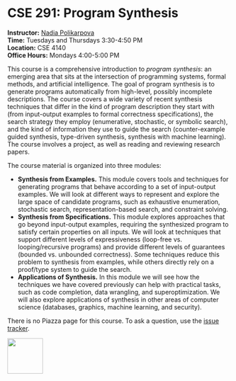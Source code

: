# CSE 291: Program Synthesis

**Instructor:** [Nadia Polikarpova](https://cseweb.ucsd.edu/~npolikarpova/) <br/>
**Time:** Tuesdays and Thursdays 3:30-4:50 PM <br/>
**Location:** CSE 4140 <br/>
**Office Hours:** Mondays 4:00-5:00 PM <br/> 

This course is a comprehensive introduction to *program synthesis*: an emerging area that sits at the intersection of programming systems, formal methods, and artificial intelligence. The goal of program synthesis is to generate programs automatically from high-level, possibly incomplete descriptions. The course covers a wide variety of recent synthesis techniques that differ in the kind of program description they start with (from input-output examples to formal correctness specifications), the search strategy they employ (enumerative, stochastic, or symbolic search), and the kind of information they use to guide the search (counter-example guided synthesis, type-driven synthesis, synthesis with machine learning). The course involves a project, as well as reading and reviewing research papers.

The course material is organized into three modules:
* **Synthesis from Examples.** This module covers tools and techniques for generating programs that behave according to a set of input-output examples. We will look at different ways to represent and explore the large space of candidate programs, such as exhaustive enumeration, stochastic search, representation-based search, and constraint solving.
* **Synthesis from Specifications.** This module explores approaches that go beyond input-output examples, requiring the synthesized program to satisfy certain properties on all inputs. We will look at techniques that support different levels of expressiveness (loop-free vs. looping/recursive programs) and provide different levels of guarantees (bounded vs. unbounded correctness). Some techniques reduce this problem to synthesis from examples, while others directly rely on a proof/type system to guide the search.
* **Applications of Synthesis.** In this module we will see how the techniques we have covered previously can help with practical tasks, such as code completion, data wrangling, and superoptimization. We will also explore applications of synthesis in other areas of computer science (databases, graphics, machine learning, and security).

There is no Piazza page for this course. To ask a question, use the [issue tracker](https://github.com/nadia-polikarpova/cse291-program-synthesis/issues).

<img src="http://db.ucsd.edu/wp-content/uploads/2015/05/CSELogo_full.gif" height="80px">